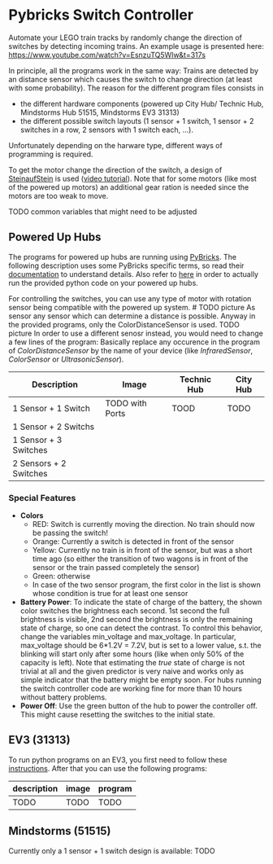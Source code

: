 # Pybricks Switch Controller
Automate your LEGO train tracks by randomly change the direction of switches by detecting incoming trains. An example usage is presented here: https://www.youtube.com/watch?v=EsnzuTQ5WIw&t=317s 

In principle, all the programs work in the same way: Trains are detected by an distance sensor which causes the switch to change direction (at least with some probability). The reason for the different program files consists in
- the different hardware components (powered up City Hub/ Technic Hub, Mindstorms Hub 51515, Mindstorms EV3 31313)
- the different possible switch layouts (1 sensor + 1 switch, 1 sensor + 2 switches in a row, 2 sensors with 1 switch each, ...).

Unfortunately depending on the harware type, different ways of programming is required. 

To get the motor change the direction of the switch, a design of [SteinaufStein](https://www.youtube.com/channel/UCJ-c1vQHVZZ6S6xhjjNo7Gg) is used ([video tutorial](https://youtu.be/Jwv6kI0IBoQ?t=63)). Note that for some motors (like most of the powered up motors) an additional gear ration is needed since the motors are too weak to move. 

TODO common variables that might need to be adjusted 

## Powered Up Hubs
The programs for powered up hubs are running using [PyBricks](https://pybricks.com/). The following description uses some PyBricks specific terms, so read their [documentation](https://docs.pybricks.com/en/stable/) to understand details. Also refer to [here](https://code.pybricks.com/) in order to actually run the provided python code on your powered up hubs.

For controlling the switches, you can use any type of motor with rotation sensor being compatible with the powered up system. # TODO picture
As sensor any sensor which can determine a distance is possible. Anyway in the provided programs, only the ColorDistanceSensor is used. TODO picture
In order to use a different senosr instead, you would need to change a few lines of the program: Basically replace any occurence in the program of *ColorDistanceSensor* by the name of your device (like *InfraredSensor*, *ColorSensor* or *UltrasonicSensor*).



|Description | Image | Technic Hub | City Hub |
|-|-|-|-|
|1 Sensor + 1 Switch | TODO with Ports | TOOD | TODO |
|1 Sensor + 2 Switchs | | | |
|1 Sensor + 3 Switches | | | |
|2 Sensors + 2 Switches | | | | 

### Special Features
- **Colors**
  - RED: Switch is currently moving the direction. No train should now be passing the switch!
  - Orange: Currently a switch is detected in front of the sensor
  - Yellow: Currently no train is in front of the sensor, but was a short time ago (so either the transition of two wagons is in front of the sensor or the train passed completely the sensor)
  - Green: otherwise
  - In case of the two sensor program, the first color in the list is shown whose condition is true for at least one sensor
- **Battery Power**: To indicate the state of charge of the battery, the shown color switches the brightness each second. 1st second the full brightness is visible, 2nd second the brightness is only the remaining state of charge, so one can detect the contrast. To control this behavior, change the variables min_voltage and max_voltage. In particular, max_voltage should be 6\*1.2V = 7.2V, but is set to a lower value, s.t. the blinking will start only after some hours (like when only 50% of the capacity is left). Note that estimating the *true* state of charge is not trivial at all and the given predictor is very naive and works only as simple indicator that the battery might be empty soon. For hubs running the switch controller code are working fine for more than 10 hours without battery problems.
- **Power Off**: Use the green button of the hub to power the controller off. This might cause resetting the switches to the initial state.


## EV3 (31313)
To run python programs on an EV3, you first need to follow these [instructions](https://pybricks.com/install/mindstorms-ev3/installation/). After that you can use the following programs:

|description | image | program |
|-|-|-|
|TODO | TODO| TODO|



## Mindstorms (51515)
Currently only a 1 sensor + 1 switch design is available: TODO
